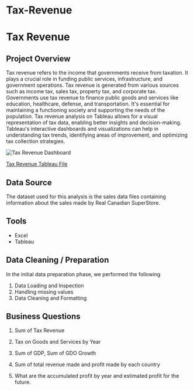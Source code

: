 # Tax-Revenue

# **Tax Revenue**

## Project Overview

Tax revenue refers to the income that governments receive from taxation. It plays a crucial role in funding public services, infrastructure, and government operations. Tax revenue is generated from various sources such as income tax, sales tax, property tax, and corporate tax. Governments use tax revenue to finance public goods and services like education, healthcare, defense, and transportation. It's essential for maintaining a functioning society and supporting the needs of the population. Tax revenue analysis on Tableau allows for a visual representation of tax data, enabling better insights and decision-making. Tableau's interactive dashboards and visualizations can help in understanding tax trends, identifying areas of improvement, and optimizing tax collection strategies.

![Tax Revenue Dashboard](![tab2](https://github.com/user-attachments/assets/eaa8391a-99ae-4a42-b8c9-7c36ca7fd612)
)

[Tax Revenue Tableau File](https://public.tableau.com/app/profile/obiji.kassy/vizzes![tab2](https://github.com/user-attachments/assets/35e8c1ab-2852-4189-bea6-1229fea6a963)
)

## Data Source

The dataset used for this analysis is the sales data files containing information about the sales made by Real Canadian SuperStore.

## Tools 

- Excel
- Tableau

## Data Cleaning / Preparation

In the initial data preparation phase, we performed the following

1. Data Loading and Inspection
2. Handling missing values
3. Data Cleaning and Formatting

## Business Questions

1. Sum of Tax Revenue

2. Tax on Goods and Services by Year

3. Sum of GDP, Sum of GDO Growth

4. Sum of total revenue made and profit made by each country

5. What are the accumulated profit by year and estimated profit for the future.
